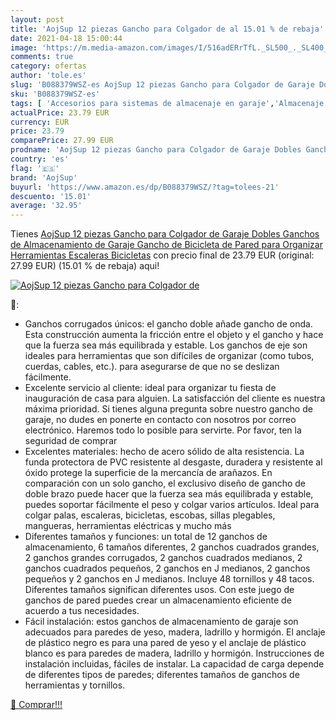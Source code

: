 ```yaml
---
layout: post
title: 'AojSup 12 piezas Gancho para Colgador de al 15.01 % de rebaja'
date: 2021-04-18 15:00:44
image: 'https://m.media-amazon.com/images/I/516adERrTfL._SL500_._SL400_.jpg'
comments: true
category: ofertas
author: 'tole.es'
slug: 'B088379WSZ-es AojSup 12 piezas Gancho para Colgador de Garaje Dobles...'
sku: 'B088379WSZ-es'
tags: [ 'Accesorios para sistemas de almacenaje en garaje','Almacenaje de garaje','Bricolaje y herramientas','Ganchos para sistemas de almacenaje','Organización y almacenaje en casa','aojsup','bicicleta', ]
actualPrice: 23.79 EUR
currency: EUR
price: 23.79
comparePrice: 27.99 EUR
prodname: 'AojSup 12 piezas Gancho para Colgador de Garaje Dobles Ganchos de Almacenamiento de Garaje Gancho de Bicicleta de Pared para Organizar Herramientas Escaleras Bicicletas'
country: 'es'
flag: '🇪🇸'
brand: 'AojSup'
buyurl: 'https://www.amazon.es/dp/B088379WSZ/?tag=tolees-21'
descuento: '15.01'
average: '32.95'
---
```


Tienes [AojSup 12 piezas Gancho para Colgador de Garaje Dobles Ganchos de Almacenamiento de Garaje Gancho de Bicicleta de Pared para Organizar Herramientas Escaleras Bicicletas](https://www.amazon.es/dp/B088379WSZ/?tag=tolees-21) con precio final de  23.79 EUR (original: 27.99 EUR) (15.01 %  de rebaja) aqui!

[![AojSup 12 piezas Gancho para Colgador de](https://m.media-amazon.com/images/I/516adERrTfL._SL500_._SL400_.jpg)](https://www.amazon.es/dp/B088379WSZ/?tag=tolees-21)

🔎:

- Ganchos corrugados únicos: el gancho doble añade gancho de onda. Esta construcción aumenta la fricción entre el objeto y el gancho y hace que la fuerza sea más equilibrada y estable. Los ganchos de eje son ideales para herramientas que son difíciles de organizar (como tubos, cuerdas, cables, etc.). para asegurarse de que no se deslizan fácilmente.
- Excelente servicio al cliente: ideal para organizar tu fiesta de inauguración de casa para alguien. La satisfacción del cliente es nuestra máxima prioridad. Si tienes alguna pregunta sobre nuestro gancho de garaje, no dudes en ponerte en contacto con nosotros por correo electrónico. Haremos todo lo posible para servirte. Por favor, ten la seguridad de comprar
- Excelentes materiales: hecho de acero sólido de alta resistencia. La funda protectora de PVC resistente al desgaste, duradera y resistente al óxido protege la superficie de la mercancía de arañazos. En comparación con un solo gancho, el exclusivo diseño de gancho de doble brazo puede hacer que la fuerza sea más equilibrada y estable, puedes soportar fácilmente el peso y colgar varios artículos. Ideal para colgar palas, escaleras, bicicletas, escobas, sillas plegables, mangueras, herramientas eléctricas y mucho más
- Diferentes tamaños y funciones: un total de 12 ganchos de almacenamiento, 6 tamaños diferentes, 2 ganchos cuadrados grandes, 2 ganchos grandes corrugados, 2 ganchos cuadrados medianos, 2 ganchos cuadrados pequeños, 2 ganchos en J medianos, 2 ganchos pequeños y 2 ganchos en J medianos. Incluye 48 tornillos y 48 tacos. Diferentes tamaños significan diferentes usos. Con este juego de ganchos de pared puedes crear un almacenamiento eficiente de acuerdo a tus necesidades.
- Fácil instalación: estos ganchos de almacenamiento de garaje son adecuados para paredes de yeso, madera, ladrillo y hormigón. El anclaje de plástico negro es para una pared de yeso y el anclaje de plástico blanco es para paredes de madera, ladrillo y hormigón. Instrucciones de instalación incluidas, fáciles de instalar. La capacidad de carga depende de diferentes tipos de paredes; diferentes tamaños de ganchos de herramientas y tornillos.

[🛒 Comprar!!!](https://www.amazon.es/dp/B088379WSZ/?tag=tolees-21)
